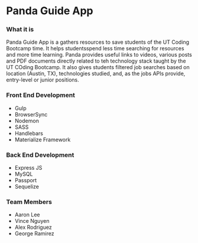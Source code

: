 # Panda Guide App

### What it is

Panda Guide App is a gathers resources to save students of the UT Coding Bootcamp time. It helps studentsspend less time searching for resources and more time learning. Panda provides useful links to videos, various posts and PDF documents directly related to teh technology stack taught by the UT COding Bootcamp. It also gives students filtered job searches based on location (Austin, TX), technologies studied, and, as the jobs APIs provide, entry-level or junior positions. 



### Front End Development

- Gulp
- BrowserSync
- Nodemon
- SASS
- Handlebars
- Materialize Framework



### Back End Development

- Express JS
- MySQL
- Passport
- Sequelize



### Team Members

- Aaron Lee
- Vince Nguyen
- Alex Rodriguez
- George Ramirez
